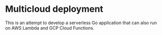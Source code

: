 # Multicloud deployment

This is an attempt to develop a serverless Go application that can also run on AWS Lambda and GCP Cloud Functions.
